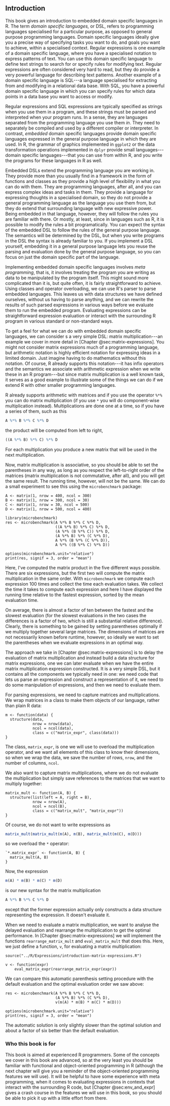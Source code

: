 
## Introduction

This book gives an introduction to embedded domain specific languages in R. The term *domain specific languages,* or DSL, refers to programming languages specialised for a particular purpose, as opposed to general purpose programming languages. Domain specific languages ideally give you a precise way of specifying tasks you want to do, and goals you want to achieve, within a specialised context. Regular expressions is one example of a domain specific language, where you have a specialised notation to express patterns of text. You can use this domain specific language to define text strings to search for or specify rules for modifying text. Regular expressions are often considered very hard to read, but they do provide a very powerful language for describing text patterns. Another example of a domain specific language is SQL---a language specialised for extracting from and modifying in a relational data base. With SQL, you have a powerful domain specific language in which you can specify rules for which data points in a data base you want to access or modify.

Regular expressions and SQL expressions are typically specified as strings when you use them in a program, and these strings must be parsed and interpreted when your program runs. In a sense, they are languages separated from the programming language you use them *in*. They need to separately be compiled and used by a different compiler or interpreter. In contrast, *embedded* domain specific languages provide domain specific languages expressed in the general purpose language in which they are used. In R, the grammar of graphics implemented in `ggplot2` or the data transformation operations implemented in `dplyr` provide small languages---domain specific languages---that you can use from within R, and you write the programs for these languages in R as well.

Embedded DSLs extend the programming language you are working in. They provide more than you usually find in a framework in the form of functions and classes as they provide a high level of flexibility in what you can do with them. They are programming languages, after all, and you can express complex ideas and tasks in them. They provide a language for expressing thoughts in a specialised domain, so they do not provide a general programming language as the language you use them from, but they do extend that surrounding language with new expressive power. Being embedded in that language, however, they will follow the rules you are familiar with there. Or mostly, at least, since in languages such as R, it is possible to modify the rules a bit programatically. You can expect the syntax of the embedded DSL to follow the rules of the general purpose language. The semantics will be determined by the DSL, but when you write programs in the DSL the syntax is already familiar to you. If you implement a DSL yourself, embedding it in a general purpose language lets you reuse the parsing and evaluation done by the general purpose language, so you can focus on just the domain specific part of the language.

Implementing embedded domain specific languages involves *meta programming*, that is, it involves treating the program you are writing as data to be manipulated by the program itself. This might sound more complicated than it is, but quite often, it is fairly straightforward to achieve. Using classes and operator overloading, we can use R's parser to parse embedded languages. This leaves us with data structures we have defined ourselves, without us having to parse anything, and we can rewrite the results of such parsed expressions in various ways before we evaluate them to run the embedded program. Evaluating expressions can be straightforward expression evaluation or interact with the surrounding R program in various standard or non-standard ways.

To get a feel for what we can do with embedded domain specific languages, we can consider s a very simple DSL: matrix multiplication---an example we cover in more detail in [Chapter @sec:matrix-expressions]. You might not consider matrix expressions much of a programming language, but arithmetic notation is highly efficient notation for expressing ideas in a limited domain. Just imagine having to do mathematics without this notation. Of course, R already supports this notation---it has infix operators and the semantics we associate with arithmetic expression when we write these in an R program---but since matrix multiplication is a well known task, it serves as a good example to illustrate some of the things we can do if we extend R with other smaller programming languages.

R already supports arithmetic with matrices and if you use the operator `%*%` you can do matrix multiplication (if you use `*` you will do component-wise multiplication instead). Multiplications are done one at a time, so if you have a series of them, such as this

```r
A %*% B %*% C %*% D
```

the product will be computed from left to right,

```r
((A %*% B) %*% C) %*% D
```

For each multiplication you produce a new matrix that will be used in the next multiplication.

Now, matrix multiplication is associative, so you should be able to set the parentheses in any way, as long as you respect the left-to-right order of the matrices (matrix multiplication is not commutative, after all), and you will get the same result. The running time, however, will not be the same. We can do a small experiment to see this using the `microbenchmark` package:

```{r, cache=TRUE}
A <- matrix(1, nrow = 400, ncol = 300)
B <- matrix(1, nrow = 300, ncol = 30)
C <- matrix(1, nrow = 30, ncol = 500)
D <- matrix(1, nrow = 500, ncol = 400)

library(microbenchmark)
res <- microbenchmark(A %*% B %*% C %*% D,
                      ((A %*% B) %*% C) %*% D,
                      (A %*% (B %*% C)) %*% D,
                      (A %*% B) %*% (C %*% D),
                      A %*% (B %*% (C %*% D)),
                      A %*% ((B %*% C) %*% D))

options(microbenchmark.unit="relative")
print(res, signif = 3, order = "mean")
```

Here, I've computed the matrix product in the five different ways possible. There are six expressions, but the first two will compute the matrix multiplication in the same order. With `microbenchmark` we compute each expression 100 times and collect the time each evaluation takes. We collect the time it takes to compute each expression and here I have displayed the running time relative to the fastest expression, sorted by the mean evaluation time.

On average, there is almost a factor of ten between the fastest and the slowest evaluation (for the slowest evaluations in the two cases the differences is a factor of two, which is still a substantial relative difference). Clearly, there is something to be gained by setting parentheses optimally if we multiply together several large matrices. The dimensions of matrices are not necessarily known before runtime, however, so ideally we want to set the parentheses when we evaluate expressions in an optimal way.

The approach we take in [Chapter @sec:matrix-expressions] is to delay the evaluation of matrix multiplication and instead build a data structure for matrix expressions, one we can later evaluate when we have the entire matrix multiplication expression constructed. It is a very simple DSL, but it contains all the components we typically need in one: we need code that lets us parse an expression and construct a representation of it, we need to do some manipulation of expressions, and then we need to evaluate them. 

For parsing expressions, we need to capture matrices and multiplications. We wrap matrices in a class to make them objects of our language, rather than plain R data:

```{r}
m <- function(data) {
  structure(data, 
            nrow = nrow(data),
            ncol = ncol(data),
            class = c("matrix_expr", class(data)))
}
```

The class, `matrix_expr`, is one we will use to overload the multiplication operator, and we want all elements of this class to know their dimensions, so when we wrap the data, we save the number of rows, `nrow`, and the number of columns, `ncol`.

We also want to capture matrix multiplications, where we do not evaluate the multiplication but simply save references to the matrices that we want to multiply together:

```{r}
matrix_mult <- function(A, B) {
  structure(list(left = A, right = B),
            nrow = nrow(A),
            ncol = ncol(B),
            class = c("matrix_mult", "matrix_expr"))
}
```

Of course, we do not want to write expressions as

```r
matrix_mult(matrix_mult(m(A), m(B), matrix_mult(m(C), m(D)))
```

so we overload the `*` operator:

```{r}
`*.matrix_expr` <- function(A, B) {
  matrix_mult(A, B)
}
```

Now, the expression 

```r
m(A) * m(B) * m(C) * m(D)
```

is our new syntax for the matrix multiplication

```r
A %*% B %*% C %*% D
```

except that the former expression actually only constructs a data structure representing the expression. It doesn't evaluate it.

When we need to evaluate a matrix multiplication, we want to analyse the delayed evaluation and rearrange the multiplication to get the optimal performance. In [Chapter @sec:matrix-expressions] we will implement the functions `rearrange_matrix_mult` and `eval_matrix_mult` that does this. Here, we just define a function, `v`, for evaluating a matrix multiplication:

```{r, echo=FALSE}
source("../R/Expressions/introduction-matrix-expressions.R")
```

```{r}
v <- function(expr)
	eval_matrix_expr(rearrange_matrix_expr(expr))
```

We can compare this automatic parenthesis setting procedure with the default evaluation and the optimal evaluation order we saw above:

```{r, cache=FALSE}
res <- microbenchmark(A %*% B %*% C %*% D,
                      (A %*% B) %*% (C %*% D),
                      v(m(A) * m(B) * m(C) * m(D)))

options(microbenchmark.unit="relative")
print(res, signif = 3, order = "mean")
```

The automatic solution is only slightly slower than the optimal solution and about a factor of six better than the default evaluation.

### Who this book is for

This book is aimed at experienced R programmers. Some of the concepts we cover in this book are advanced, so at the very least you should be familiar with functional and object-oriented programming in R (although the next chapter will give you a reminder of the object-oriented programming features we will use). It will be helpful to have some experience with meta programming, when it comes to evaluating expressions in contexts that interact with the surrounding R code, but [Chapter @sec:env_and_expr] gives a crash course in the features we will use in this book, so you should be able to pick it up with a little effort from there.
